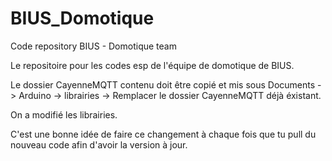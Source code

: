 # BIUS_Domotique
Code repository BIUS - Domotique team

Le repositoire pour les codes esp de l'équipe de domotique de BIUS.

Le dossier CayenneMQTT contenu doit être copié et mis sous Documents -> Arduino -> librairies -> Remplacer le dossier CayenneMQTT déjà éxistant.

On a modifié les librairies.

C'est une bonne idée de faire ce changement à chaque fois que tu pull du nouveau code afin d'avoir la version à jour.

